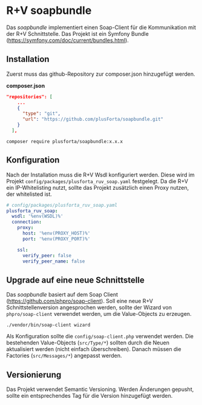 # R+V soapbundle 

Das *soapbundle* implementiert einen Soap-Client für die Kommunikation mit der R+V Schnittstelle.
Das Projekt ist ein Symfony Bundle (https://symfony.com/doc/current/bundles.html).

## Installation

Zuerst muss das github-Repository zur composer.json hinzugefügt werden. 

**composer.json**
````json
"repositories": [
    ...
    {
      "type": "git",
      "url": "https://github.com/plusForta/soapbundle.git"
    }
  ],
````


```shell
composer require plusforta/soapbundle:x.x.x
```


## Konfiguration

Nach der Installation muss die R+V Wsdl konfiguriert werden. Diese wird im Projekt 
`config/packages/plusforta_ruv_soap.yaml` festgelegt. 
Da die R+V ein IP-Whitelisting nutzt, sollte das Projekt zusätzlich einen Proxy nutzen, 
der whitelisted ist. 

```yaml
# config/packages/plusforta_ruv_soap.yaml
plusforta_ruv_soap:
  wsdl: '%env(WSDL)%'
  connection:
    proxy:
      host: '%env(PROXY_HOST)%'
      port: '%env(PROXY_PORT)%'

    ssl:
      verify_peer: false
      verify_peer_name: false

```


## Upgrade auf eine neue Schnittstelle

Das *soapbundle* basiert auf dem Soap Client (https://github.com/phpro/soap-client). Soll eine 
neue R+V Schnittstellenversion angesprochen werden, sollte der Wizard von `phpro/soap-client` 
verwendet werden, um die Value-Objects zu erzeugen.

```shell
./vendor/bin/soap-client wizard
```
Als Konfiguration sollte die `config/soap-client.php` verwendet werden. Die bestehenden 
Value-Objects (`src/Type/*`) sollten durch die Neuen aktualisiert werden (nicht einfach überschreiben).
Danach müssen die Factories (`src/Messages/*`) angepasst werden.

## Versionierung

Das Projekt verwendet Semantic Versioning. Werden Änderungen gepusht, sollte ein entsprechendes Tag für 
die Version hinzugefügt werden.